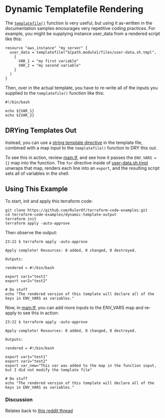 # Dynamic Templatefile Rendering

The [`templatefile()`](https://www.terraform.io/docs/configuration/functions/templatefile.html) function is very useful, but using it as-written in the documentation samples encourages very repetitive coding practices. For example, you might be supplying instance user_data from a rendered script like this:

```hcl
resource "aws_instance" "my_server" {
  user_data = templatefile("${path.module}/files/user-data.sh.tmpl",
    {
      VAR_1 = "my first variable"
      VAR_2 = "my second variable"
    }
  )
}
```

Then, over in the actual template, you have to re-write all of the inputs you supplied to the `templatefile()` function like this:

```shell
#!/bin/bash

echo ${VAR_1}
echo ${VAR_2}
```

## DRYing Templates Out

Instead, you can use a [string template directive](https://www.terraform.io/docs/configuration/expressions.html#string-templates) in the template file, combined with a map input to the `templatefile()` function to DRY this out.

To see this in action, review [main.tf](./main.tf), and see how it passes the `ENV_VARS = {}` map into the function. The `for` directive inside of [user-data.sh.tmpl](./user-data.sh.tmpl) unwraps that map, renders each line into an `export`, and the resulting script sets all of variables in the shell.

## Using This Example

To start, init and apply this terraform code:

```shell
git clone https://github.com/RulerOf/terraform-code-examples.git
cd terraform-code-examples/dynamic-template-output
terraform init
terraform apply -auto-approve
```

Then observe the output:

```
23:22 $ terraform apply -auto-approve

Apply complete! Resources: 0 added, 0 changed, 0 destroyed.

Outputs:

rendered = #!/bin/bash

export var1="test1"
export var2="test2"

# Do stuff
echo "The rendered version of this template will declare all of the keys in ENV_VARS as variables."
```

Now, in [main.tf](./main.tf), you can add more inputs to the ENV_VARS map and re-apply to see this in action:
```
23:22 $ terraform apply -auto-approve

Apply complete! Resources: 0 added, 0 changed, 0 destroyed.

Outputs:

rendered = #!/bin/bash

export var1="test1"
export var2="test2"
export var_new="This var was added to the map in the function input, but I did not modify the template file"

# Do stuff
echo "The rendered version of this template will declare all of the keys in ENV_VARS as variables."
```

### Discussion

Relates back to [this reddit thread](https://www.reddit.com/r/Terraform/comments/jy05en/terraform_variables_in_bash_scripting/gd0dfhv/)